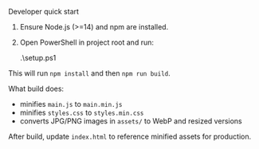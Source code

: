 Developer quick start

1. Ensure Node.js (>=14) and npm are installed.
2. Open PowerShell in project root and run:

   .\setup.ps1

This will run `npm install` and then `npm run build`.

What build does:

- minifies `main.js` to `main.min.js`
- minifies `styles.css` to `styles.min.css`
- converts JPG/PNG images in `assets/` to WebP and resized versions

After build, update `index.html` to reference minified assets for production.
